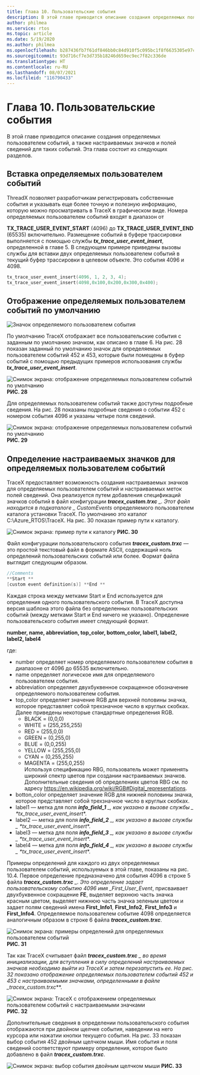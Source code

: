 ```yaml
---
title: Глава 10. Пользовательские события
description: В этой главе приводится описание создания определяемых пользователем событий, а также настраиваемых значков и полей сведений для таких событий.
author: philmea
ms.service: rtos
ms.topic: article
ms.date: 5/19/2020
ms.author: philmea
ms.openlocfilehash: b287436fb7f61df846bb0c84d910f5c095bc1f8f6635305e97c9e8b7aab64655
ms.sourcegitcommit: 93d716cf7e3d735b18246d659ec9ec7f82c336de
ms.translationtype: HT
ms.contentlocale: ru-RU
ms.lasthandoff: 08/07/2021
ms.locfileid: "116790433"
---
```

# <a name="chapter-10---customer-user-events"></a>Глава 10. Пользовательские события

В этой главе приводится описание создания определяемых пользователем событий, а также настраиваемых значков и полей сведений для таких событий. Эта глава состоит из следующих разделов. 

## <a name="inserting-user-defined-events"></a>Вставка определяемых пользователем событий

ThreadX позволяет разработчикам регистрировать собственные события и указывать еще более точную и полезную информацию, которую можно просматривать в TraceX в графическом виде. Номера определяемых пользователем событий входят в диапазон от

**TX_TRACE_USER_EVENT_START** (4096) до **TX_TRACE_USER_EVENT_END** (65535) включительно. Размещение событий в буфере трассировки выполняется с помощью службы ***tx_trace_user_event_insert***, определенной в главе 5. В следующем примере приведены вызовы службы для вставки двух определяемых пользователем событий в текущий буфер трассировки в целевом объекте. Это события 4096 и 4098.

```c
tx_trace_user_event_insert(4096, 1, 2, 3, 4);
tx_trace_user_event_insert(4098,0x100,0x200,0x300,0x400);
```

## <a name="default-display-of-user-defined-events"></a>Отображение определяемых пользователем событий по умолчанию

![Значок определяемого пользователем события](./media/user-guide/tx-events/image0.png)

По умолчанию TraceX отображает все пользовательские события с заданным по умолчанию значком, как описано в главе 6. На рис. 28 показан заданный по умолчанию значок для определяемых пользователем событий 452 и 453, которые были помещены в буфер событий с помощью предыдущих примеров использования службы ***tx_trace_user_event_insert***.

![Снимок экрана: отображение определяемых пользователем событий по умолчанию](./media/user-guide/10.1.png)
**РИС. 28**

Для определяемых пользователем событий также доступны подробные сведения. На рис. 28 показаны подробные сведения о событии 452 с номером события 4096 и указаны четыре поля сведений.

![Снимок экрана: отображение определяемых пользователем событий по умолчанию](./media/user-guide/10.2.png)
**РИС. 29**

## <a name="defining-custom-user-defined-event-icons"></a>Определение настраиваемых значков для определяемых пользователем событий

TraceX предоставляет возможность создания настраиваемых значков для определяемых пользователем событий и настраиваемых меток полей сведений. Она реализуется путем добавления спецификаций значков событий в файл конфигурации ***tracex_custom.trxc** _. Этот файл находится в подкаталоге _ *_CustomEvents_** определяемого пользователем каталога установки TraceX. По умолчанию это каталог C:\Azure_RTOS\TraceX. На рис. 30 показан пример пути к каталогу.

![Снимок экрана: пример пути к каталогу](./media/user-guide/custom_events_folder.png)
**РИС. 30**

Файл конфигурации пользовательского события ***tracex_custom.trxc*** — это простой текстовый файл в формате ASCII, содержащий ноль определений пользовательских событий или более. Формат файла выглядит следующим образом.

```c
//Comments
**Start **
[custom event definition(s)] **End **
```

Каждая строка между метками Start и End используется для определения одного пользовательского события. В TraceX доступна версия шаблона этого файла без определенных пользовательских событий (между метками Start и End ничего не указано). Определение пользовательского события имеет следующий формат.

**number, name, abbreviation, top_color, bottom_color, label1, label2, label2, label4**

где:

- number определяет номер определяемого пользователем события в диапазоне от 4096 до 65535 включительно.</th>
- name определяет логическое имя для определяемого пользователем события.</td>
- abbreviation определяет двухбуквенное сокращенное обозначение определяемого пользователем события.</td>
- top_color определяет значение RGB для верхней половины значка, которое представляет собой трехзначное число в круглых скобках. Далее приведены некоторые стандартные определения RGB.
  - BLACK = (0,0,0)       
  - WHITE = (255,255,255)
  - RED = (255,0,0)     
  - GREEN = (0,255,0)     
  - BLUE = (0,0,255)     
  - YELLOW = (255,255,0)   
  - CYAN = (0,255,255)   
  - MAGENTA = (255,0,255)   
  Используя спецификацию RBG, пользователь может применять широкий спектр цветов при создании настраиваемых значков. Дополнительные сведения об определениях цветов RBG см. по адресу https://en.wikipedia.org/wiki/RGB#Digital_representations.
- botton_color определяет значение RGB для нижней половины значка, которое представляет собой трехзначное число в круглых скобках.
- label1 — метка для поля ***info_field_1** _, как указано в вызове службы _ *_tx_trace_user_event_insert_**.
- label2 — метка для поля ***info_field_2** _, как указано в вызове службы _ *_tx_trace_user_event_insert_**.
- label3 — метка для поля ***info_field_3** _, как указано в вызове службы _ *_tx_trace_user_event_insert_**.
- label4 — метка для поля ***info_field_4** _, как указано в вызове службы _ *_tx_trace_user_event_insert_**.

Примеры определений для каждого из двух определяемых пользователем событий, используемых в этой главе, показаны на рис. 10.4. Первое определение предназначено для события 4096 в строке 5 файла ***tracex_custom.trxc** _. Это определение задает пользовательскому событию 4096 имя _*First_User_Event**, присваивает двухбуквенное сокращение **FE**, выделяет верхнюю часть значка красным цветом, выделяет нижнюю часть значка зеленым цветом и задает полям сведений имена **First_Info1**, **First_Info2**, **First_Info3** и **First_Info4**. Определяемое пользователем событие 4098 определяется аналогичным образом в строке 6 файла **_tracex_custom.trxc_**.

![Снимок экрана: примеры определений для определяемых пользователем событий](./media/user-guide/10.4.png)
**РИС. 31**

Так как TraceX считывает файл ***tracex_custom.trxc** _ во время инициализации, для вступления в силу определений настраиваемых значков необходимо выйти из TraceX и затем перезапустить ее. На рис. 32 показано отображение определяемых пользователем событий 452 и 453 с настраиваемыми значками, определенными в файле _*_tracex_custom.trxc_**.

![Снимок экрана: TraceX с отображением определяемых пользователем событий с настраиваемыми значками](./media/user-guide/10.5.png)
**РИС. 32**

Дополнительные сведения в определении пользовательского события отображаются при двойном щелчке события, наведении на него курсора или нажатии кнопки текущего события. На рис. 33 показан выбор события 452 двойным щелчком мыши. Имя события и поля сведений соответствуют примеру определения, которое было добавлено в файл ***tracex_custom.trxc***.

![Снимок экрана: выбор события двойным щелчком мыши](./media/user-guide/10.6.png)
**РИС. 33**
